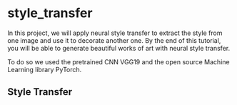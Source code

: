 # style_transfer

In this project, we will apply neural style transfer to extract the style from one image and use it to decorate another one. By the end of this tutorial, you will be able to generate beautiful works of art with neural style transfer.

To do so we used the pretrained CNN VGG19 and the open source Machine Learning library PyTorch.


## Style Transfer

